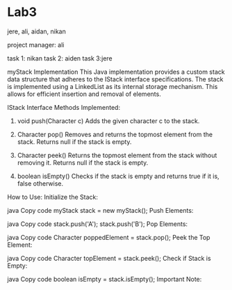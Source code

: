# Lab3

jere, ali, aidan, nikan

project manager: ali

task 1: nikan
task 2: aiden
task 3:jere


myStack Implementation
This Java implementation provides a custom stack data structure that adheres to the IStack interface specifications. The stack is implemented using a LinkedList as its internal storage mechanism. This allows for efficient insertion and removal of elements.

IStack Interface Methods Implemented:
1. void push(Character c)
Adds the given character c to the stack.

2. Character pop()
Removes and returns the topmost element from the stack. Returns null if the stack is empty.

3. Character peek()
Returns the topmost element from the stack without removing it. Returns null if the stack is empty.

4. boolean isEmpty()
Checks if the stack is empty and returns true if it is, false otherwise.

How to Use:
Initialize the Stack:

java
Copy code
myStack stack = new myStack();
Push Elements:

java
Copy code
stack.push('A');
stack.push('B');
Pop Elements:

java
Copy code
Character poppedElement = stack.pop();
Peek the Top Element:

java
Copy code
Character topElement = stack.peek();
Check if Stack is Empty:

java
Copy code
boolean isEmpty = stack.isEmpty();
Important Note:
